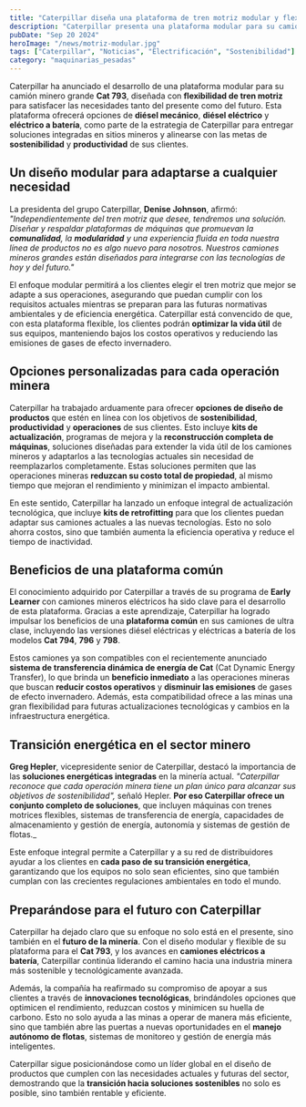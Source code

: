 ```yaml
---
title: "Caterpillar diseña una plataforma de tren motriz modular y flexible para una nueva línea de camiones mineros grandes"
description: "Caterpillar presenta una plataforma modular para su camión minero Cat 793, ofreciendo opciones diésel mecánico, diésel eléctrico y eléctrico a batería para aplicaciones presentes y futuras."
pubDate: "Sep 20 2024"
heroImage: "/news/motriz-modular.jpg"
tags: ["Caterpillar", "Noticias", "Electrificación", "Sostenibilidad"]
category: "maquinarias_pesadas"
---
```


Caterpillar ha anunciado el desarrollo de una plataforma modular para su camión minero grande **Cat 793**, diseñada con **flexibilidad de tren motriz** para satisfacer las necesidades tanto del presente como del futuro. Esta plataforma ofrecerá opciones de **diésel mecánico**, **diésel eléctrico** y **eléctrico a batería**, como parte de la estrategia de Caterpillar para entregar soluciones integradas en sitios mineros y alinearse con las metas de **sostenibilidad** y **productividad** de sus clientes.

## Un diseño modular para adaptarse a cualquier necesidad

La presidenta del grupo Caterpillar, **Denise Johnson**, afirmó: _"Independientemente del tren motriz que desee, tendremos una solución. Diseñar y respaldar plataformas de máquinas que promuevan la **comunalidad**, la **modularidad** y una experiencia fluida en toda nuestra línea de productos no es algo nuevo para nosotros. Nuestros camiones mineros grandes están diseñados para integrarse con las tecnologías de hoy y del futuro."_ 

El enfoque modular permitirá a los clientes elegir el tren motriz que mejor se adapte a sus operaciones, asegurando que puedan cumplir con los requisitos actuales mientras se preparan para las futuras normativas ambientales y de eficiencia energética. Caterpillar está convencido de que, con esta plataforma flexible, los clientes podrán **optimizar la vida útil** de sus equipos, manteniendo bajos los costos operativos y reduciendo las emisiones de gases de efecto invernadero.

## Opciones personalizadas para cada operación minera

Caterpillar ha trabajado arduamente para ofrecer **opciones de diseño de productos** que estén en línea con los objetivos de **sostenibilidad**, **productividad** y **operaciones** de sus clientes. Esto incluye **kits de actualización**, programas de mejora y la **reconstrucción completa de máquinas**, soluciones diseñadas para extender la vida útil de los camiones mineros y adaptarlos a las tecnologías actuales sin necesidad de reemplazarlos completamente. Estas soluciones permiten que las operaciones mineras **reduzcan su costo total de propiedad**, al mismo tiempo que mejoran el rendimiento y minimizan el impacto ambiental.

En este sentido, Caterpillar ha lanzado un enfoque integral de actualización tecnológica, que incluye **kits de retrofitting** para que los clientes puedan adaptar sus camiones actuales a las nuevas tecnologías. Esto no solo ahorra costos, sino que también aumenta la eficiencia operativa y reduce el tiempo de inactividad.

## Beneficios de una plataforma común

El conocimiento adquirido por Caterpillar a través de su programa de **Early Learner** con camiones mineros eléctricos ha sido clave para el desarrollo de esta plataforma. Gracias a este aprendizaje, Caterpillar ha logrado impulsar los beneficios de una **plataforma común** en sus camiones de ultra clase, incluyendo las versiones diésel eléctricas y eléctricas a batería de los modelos **Cat 794**, **796** y **798**.

Estos camiones ya son compatibles con el recientemente anunciado **sistema de transferencia dinámica de energía de Cat** (Cat Dynamic Energy Transfer), lo que brinda un **beneficio inmediato** a las operaciones mineras que buscan **reducir costos operativos** y **disminuir las emisiones** de gases de efecto invernadero. Además, esta compatibilidad ofrece a las minas una gran flexibilidad para futuras actualizaciones tecnológicas y cambios en la infraestructura energética.

## Transición energética en el sector minero

**Greg Hepler**, vicepresidente senior de Caterpillar, destacó la importancia de las **soluciones energéticas integradas** en la minería actual. _"Caterpillar reconoce que cada operación minera tiene un plan único para alcanzar sus objetivos de sostenibilidad",_ señaló Hepler. **Por eso Caterpillar ofrece un conjunto completo de soluciones**, que incluyen máquinas con trenes motrices flexibles, sistemas de transferencia de energía, capacidades de almacenamiento y gestión de energía, autonomía y sistemas de gestión de flotas._

Este enfoque integral permite a Caterpillar y a su red de distribuidores ayudar a los clientes en **cada paso de su transición energética**, garantizando que los equipos no solo sean eficientes, sino que también cumplan con las crecientes regulaciones ambientales en todo el mundo. 

## Preparándose para el futuro con Caterpillar

Caterpillar ha dejado claro que su enfoque no solo está en el presente, sino también en el **futuro de la minería**. Con el diseño modular y flexible de su plataforma para el **Cat 793**, y los avances en **camiones eléctricos a batería**, Caterpillar continúa liderando el camino hacia una industria minera más sostenible y tecnológicamente avanzada.

Además, la compañía ha reafirmado su compromiso de apoyar a sus clientes a través de **innovaciones tecnológicas**, brindándoles opciones que optimicen el rendimiento, reduzcan costos y minimicen su huella de carbono. Esto no solo ayuda a las minas a operar de manera más eficiente, sino que también abre las puertas a nuevas oportunidades en el **manejo autónomo de flotas**, sistemas de monitoreo y gestión de energía más inteligentes.

Caterpillar sigue posicionándose como un líder global en el diseño de productos que cumplen con las necesidades actuales y futuras del sector, demostrando que la **transición hacia soluciones sostenibles** no solo es posible, sino también rentable y eficiente.
